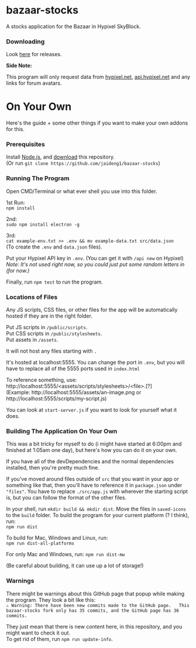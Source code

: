 # bazaar-stocks

A stocks application for the Bazaar in Hypixel SkyBlock.



### Downloading

Look [here](https://github.com/jaideng1/bazaar-stocks/releases/) for releases.  

**Side Note:**  

This program will only request data from [hypixel.net](https://hypixel.net), [api.hypixel.net](https://hypixel.net) and any links for forum avatars.


# On Your Own

Here's the guide + some other things if you want to make your own addons for this.

### Prerequisites

Install [Node.js](https://nodejs.org/), and [download](https://github.com/jaideng1/bazaar-stocks/archive/refs/heads/main.zip) this repository.  
(Or run `git clone https://github.com/jaideng1/bazaar-stocks`)

### Running The Program

Open CMD/Terminal or what ever shell you use into this folder.

1st Run:  
`npm install`  

2nd:  
`sudo npm install electron -g`  

3rd:  
`cat example-env.txt >> .env && mv example-data.txt src/data.json`  
(To create the `.env` and `data.json` files).

Put your Hypixel API key in `.env`. (You can get it with `/api new` on Hypixel)  
*Note: It's not used right now, so you could just put some random letters in (for now.)*   

Finally, run `npm test` to run the program.

### Locations of Files

Any JS scripts, CSS files, or other files for the app will be automatically hosted if they are in the right folder.

Put JS scripts in `/public/scripts`.  
Put CSS scripts in `/public/stylesheets`.  
Put assets in `/assets`.  

It will not host any files starting with `.`

It's hosted at localhost:5555.
You can change the port in `.env`, but you will have to replace all of the 5555 ports used in `index.html`

To reference something, use:
http://localhost:5555/<assets/scripts/stylesheets>/\<file\>.\[?\]  
(Example: http://localhost:5555/assets/an-image.png or http://localhost:5555/scripts/my-script.js)

You can look at `start-server.js` if you want to look for yourself what it does.

### Building The Application On Your Own

This was a bit tricky for myself to do (i might have started at 6:00pm and finished at 1:05am one day), but here's how you can do it on your own.

If you have all of the devDependencies and the normal dependencies installed, then you're pretty much fine.

If you've moved around files outside of `src` that you want in your app or something like that, then you'll have to reference it in `package.json` under `"files"`. You have to replace `./src/app.js` with wherever the starting script is, but you can follow the format of the other files.  


In your shell, run `mkdir build && mkdir dist`.
Move the files in `saved-icons` to the `build` folder.
To build the program for your current platform (? I think), run:  
`npm run dist`

To build for Mac, Windows and Linux, run:   
`npm run dist-all-platforms`  

For only Mac and Windows, run:
`npm run dist-mw`  

(Be careful about building, it can use up a lot of storage!)

### Warnings

There might be warnings about this GitHub page that popup while making the program. They look a bit like this:  
`⚠ Warning: There have been new commits made to the GitHub page.  
This bazaar-stocks fork only has 35 commits, and the GitHub page has 36 commits.`  

They just mean that there is new content here, in this repository, and you might want to check it out.  
To get rid of them, run `npm run update-info`.
